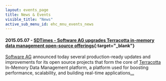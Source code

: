 ```yaml
---
layout: events_page
title: News & Events
visible_title: "News"
active_sub_menu_id: ehc_mnu_events_news
---
```


#### 2015.05.07 - [SDTimes - Software AG upgrades Terracotta in-memory data management open-source offerings](http://sdtimes.com/software-ag-upgrades-terracotta-in-memory-data-management-open-source-offerings/#ixzz3lNUGIcp2){:target="_blank"}
[Software AG](http://www.softwareag.com) announced today several production-ready updates and improvements for its open source projects that form the core of [Terracotta](http://www.terracotta.org) In-Memory Data Management platform, a platform used for boosting performance, scalability, and building real-time applications[...](http://sdtimes.com/software-ag-upgrades-terracotta-in-memory-data-management-open-source-offerings/#ixzz3lNUGIcp2)
